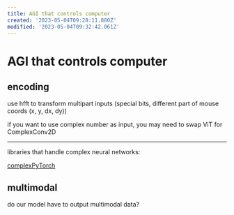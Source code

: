 ```yaml
---
title: AGI that controls computer
created: '2023-05-04T09:28:11.880Z'
modified: '2023-05-04T09:32:42.061Z'
---
```


# AGI that controls computer

## encoding

use hfft to transform multipart inputs (special bits, different part of mouse coords (x, y, dx, dy))

if you want to use complex number as input, you may need to swap ViT for ComplexConv2D

----

libraries that handle complex neural networks:

[complexPyTorch](https://github.com/wavefrontshaping/complexPyTorch)

## multimodal

do our model have to output multimodal data?
